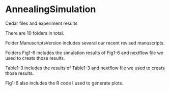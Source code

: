 # AnnealingSimulation
Cedar files and experiment results

There are 10 folders in total. 

Folder ManuscriptsVersion includes several our recent revised manuscripts. 

Folders Fig1-6 includes the simulation results of Fig1-6 and nextflow file we used to creats those results. 

Table1-3 includes the results of Table1-3 and nextflow file we used to creats those results. 

Fig1-6 also includes the R code I used to generate plots.
